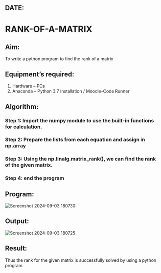 ## DATE:
# RANK-OF-A-MATRIX
## Aim:
To write a python program to find the rank of a matrix
## Equipment’s required:
1. 	Hardware – PCs
2. 	Anaconda – Python 3.7 Installation / Moodle-Code Runner
## Algorithm:
### Step 1: Import the numpy module to use the built-in functions for calculation.

### Step 2: Prepare the lists from each equation and assign in np.array
### Step 3: Using the np.linalg.matrix_rank(), we can find the rank of the given matrix.
### Step 4: end the program

## Program:
![Screenshot 2024-09-03 180730](https://github.com/user-attachments/assets/cf86e740-d064-43cc-aca4-a0a59d8ac050)

## Output:
![Screenshot 2024-09-03 180725](https://github.com/user-attachments/assets/46a4c079-4ccc-44b9-bacb-ed1f78933482)

## Result:
Thus the rank for the given matrix is successfully solved by  using a python program.

